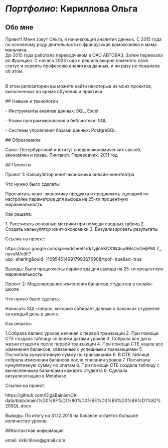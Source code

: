 # ***Портфолио***: Кириллова Ольга
 ## Обо мне 
<p>Привет! Меня зовут Ольга, я начинающий аналитик данных. С 2015 года по основному роду деятельности я французская домохозяйка и мама мальчика. <br> До 2015 года работала переводчиком в ОАО АВТОВАЗ. Затем переехала во Францию. С начала 2023 года я решила вкорне поменять свой статус и освоить профессию аналитика данных, и ни разу не пожалела об этом.<p>
<br> В этом репозитории вы можете найти некоторые из моих проектов, выполненных во время обучения и практики.<p>
 ## Навыки и технологии 
<p> - Инструменты анализа данных: SQL, Excel <p> 
<p> - Языки программирования и библиотеки: SQL <p> 
<p> - Системы управления базами данных: PostgreSQL <p> 
## Образование 
<p>Санкт-Петербургский институт внешнеэкономических связей, экономики и права. Лингвист. Переводчик. 2011 год<p>
## Проекты 
<p> Проект 1: Калькулятор юнит-экономики онлайн-кинотеатра </p> 
<p> Что нужно было сделать: <p>
<p>  Просчитать юнит-экономику продукта и предложить сценарий по настройке параметров для выхода на 25-ти процентную маржинальность.<p>
<p> Как решала: <p>
1. Рассчитать основные метрики при помощи сводных таблиц 
2. Создать калькулятор юнит-экономики
3. Визуализировать результаты 
  <p> Ссылка на проект: <p>
    https://docs.google.com/spreadsheets/d/1yjIohKCX1N4uuBBsOvDeIjPMLZ_nyvuM/edit?usp=sharing&ouid=116954514991799367690&rtpof=true&sd=true
<p> Выводы: Были предложены параметры для выхода на 25-ти процентную маржинальность.  <p> 
  
<p> Проект 2: Моделирование изменения балансов студентов в онлайн-школе </p> 
<p> Что нужно было сделать: <p>
<p> Написать SQL-запрос, который собирает данные о балансах студентов за каждый день в школе. <p>
<p> Как решала: <p>
1.Собрала баланс уроков,начиная с первой транзакции 
2. При помощи CTE создала таблицу со всеми датами уроков 
3. Собрала все даты жизни студента после первой транзакции
4. При помощи CTE нашла все изменения балансов, связанные с успешными транзакциями 
5. Посчитала кумулятивную сумму по транзакциям  
6. В CTE таблице собрала изменения балансов после списания уроков  
7. Посчитала кумулятивную сумму по опатам  
8. При помощи CTE создала таблицу с вычисленными балансами каждого студента 
9. Сделала визуализпзацию в Metabase 
  <p> Ссылка на проект:  <p>
    https://github.com/OlgaBainier/OK-data/blob/main/%D0%9F%D1%80%D0%BE%D0%B5%D0%BA%D1%82%20SQL.docx
   <p> Выводы: По итогу на 31.12.2016 на балансе остаётся большое количество уроков <p>
##Контактная информация
<p>email: okkirillova@gmail.com<p>

